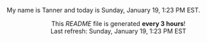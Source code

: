 My name is Tanner and today is Sunday, January 19, 1:23 PM EST.

<p align="center">This <i>README</i> file is generated <b>every 3 hours</b>!</br>Last refresh: Sunday, January 19, 1:23 PM EST<br /></p>

